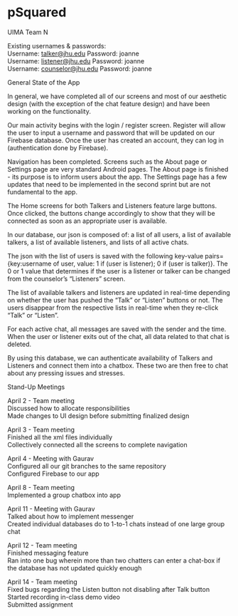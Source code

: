 # pSquared
UIMA Team N

Existing usernames & passwords:
<br>Username: talker@jhu.edu		Password: joanne
<br>Username: listener@jhu.edu		Password: joanne
<br>Username: counselor@jhu.edu 	Password: joanne	

General State of the App

In general, we have completed all of our screens and most of our aesthetic design (with the exception of the chat feature design) and have been working on the functionality. 

Our main activity begins with the login / register screen. Register will allow the user to input a username and password that will be updated on our Firebase database. Once the user has created an account, they can log in (authentication done by Firebase).

Navigation has been completed. Screens such as the About page or Settings page are very standard Android pages. The About page is finished - its purpose is to inform users about the app. The Settings page has a few updates that need to be implemented in the second sprint but are not fundamental to the app.

The Home screens for both Talkers and Listeners feature large buttons. Once clicked, the buttons change accordingly to show that they will be connected as soon as an appropriate user is available.

In our database, our json is composed of: a list of all users, a list of available talkers, a list of available listeners, and lists of all active chats.

The json with the list of users is saved with the following key-value pairs= {key:username of user, value: 1 if (user is listener); 0 if (user is talker)}. The 0 or 1 value that determines if the user is a listener or talker can be changed from the counselor’s “Listeners” screen. 

The list of available talkers and listeners are updated in real-time depending on whether the user has pushed the “Talk” or “Listen” buttons or not. The users disappear from the respective lists in real-time when they re-click “Talk” or “Listen”.

For each active chat, all messages are saved with the sender and the time. When the user or listener exits out of the chat, all data related to that chat is deleted.

By using this database, we can authenticate availability of Talkers and Listeners and connect them into a chatbox. These two are then free to chat about any pressing issues and stresses.

Stand-Up Meetings

April 2 - Team meeting
<br>Discussed how to allocate responsibilities
<br>Made changes to UI design before submitting finalized design

April 3 - Team meeting
<br>Finished all the xml files individually
<br>Collectively connected all the screens to complete navigation

April 4 - Meeting with Gaurav
<br>Configured all our git branches to the same repository
<br>Configured Firebase to our app

April 8 - Team meeting
<br>Implemented a group chatbox into app

April 11 - Meeting with Gaurav
<br>Talked about how to implement messenger
<br>Created individual databases do to 1-to-1 chats instead of one large group chat

April 12 - Team meeting
<br>Finished messaging feature
<br>Ran into one bug wherein more than two chatters can enter a chat-box if the database has not updated quickly enough

April 14 - Team meeting
<br>Fixed bugs regarding the Listen button not disabling after Talk button
<br>Started recording in-class demo video
<br>Submitted assignment

